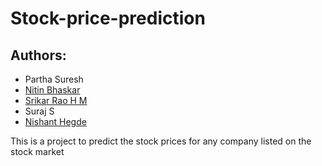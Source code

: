 # Stock-price-prediction

## Authors:

-   Partha Suresh
-   [Nitin Bhaskar](https://github.com/nitinbhaskar7)
-   [Srikar Rao H M](https://github.com/Mystery-Coder)
-   Suraj S
-   [Nishant Hegde](https://github.com/NishantHegde2305)

This is a project to predict the stock prices for any company listed on the stock market
